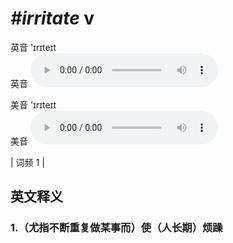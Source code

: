 # ***\#irritate*** v
英音 'ɪrɪteɪt  
英音
<audio src="./media/irritate1.aac" controls="controls"></audio>

美音 'ɪrɪteɪt  
美音
<audio src="./media/irritate2.aac" controls="controls"></audio>



| 词频 1 |  

英文释义
---
### 1.**（尤指不断重复做某事而）使（人长期）烦躁**  


